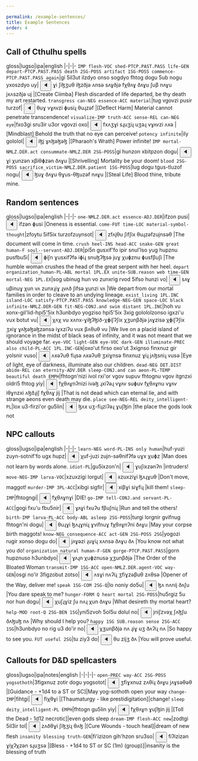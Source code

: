```yaml
---

permalink: /example-sentences/
title: Example Sentences
order: 4
---
```


## Call of Cthulhu spells

gloss|lugso|ipa|english
|-|-|-
`IMP flesh-VOC shed-PTCP.PAST.PASS life-GEN depart-PTCP.PAST.PASS death 2SG-POSS artifact 1SG-POSS commence-PTCP.PAST.PASS again`|gi 5il3ut ilzdyo onso sogdyo fhtog dogu 5ub nogu yxoszdyo uy|<span class='spoken'> <button class='speak' type='button' data-ipa='ɣi ʃiɮʒuθ iɮzðjə ʌnsə sʌɣðjə fχθʌɣ ðʌɣu ʃuβ nʌɣu jxʌszðjə uj'>🔈</button> <span class='ipa'>ɣi ʃiɮʒuθ iɮzðjə ʌnsə sʌɣðjə fχθʌɣ ðʌɣu ʃuβ nʌɣu jxʌszðjə uj</span> </span>|[Create Ciimba] Flesh discarded of life departed, be thy death my art restarted.
`transgress can-NEG essence-ACC material`|tug vgovzi pusir turzof|<span class='spoken'> <button class='speak' type='button' data-ipa='θuɣ vɣʌvzi ɸusiɻ θuɻzəf'>🔈</button> <span class='ipa'>θuɣ vɣʌvzi ɸusiɻ θuɻzəf</span> </span>|[Deflect Harm] Material cannot penetrate transcendence!
`visualize-IMP truth-ACC sense-REL can-NEG eye`|fxo3gi sru3ir u3or vgovzi oxo|<span class='spoken'> <button class='speak' type='button' data-ipa='fxʌʒɣi sɻuʒiɻ uʒəɻ vɣʌvzi ʌxə'>🔈</button> <span class='ipa'>fxʌʒɣi sɻuʒiɻ uʒəɻ vɣʌvzi ʌxə</span> </span>|[Mindblast] Behold the truth that no eye can perceive!
`potency infinite`|ily gololol|<span class='spoken'> <button class='speak' type='button' data-ipa='iɮj ɣʌɮəɮəɮ'>🔈</button> <span class='ipa'>iɮj ɣʌɮəɮəɮ</span> </span>|[Pharaoh's Wrath] Power infinite!
`IMP mortal-NMLZ.DER.act consummate-NMLZ.DER 2SG-POSS`|gi hunzon xbitpzon dogu|<span class='spoken'> <button class='speak' type='button' data-ipa='ɣi χunzən xβiθɸzən ðʌɣu'>🔈</button> <span class='ipa'>ɣi χunzən xβiθɸzən ðʌɣu</span> </span>|[Shrivelling] Mortality be your doom!
`blood 2SG-POSS sacrifice_victim-NMLZ.DER.patient 1SG-POSS`|lug dogu tgus-tluzof nogu|<span class='spoken'> <button class='speak' type='button' data-ipa='ɮuɣ ðʌɣu θɣus-θɮuzəf nʌɣu'>🔈</button> <span class='ipa'>ɮuɣ ðʌɣu θɣus-θɮuzəf nʌɣu</span> </span>|[Steal Life] Blood thine, tribute mine.

## Random sentences

gloss|lugso|ipa|english
|-|-|-
`one-NMLZ.DER.act essence-ADJ.DER`|ifzon pusi|<span class='spoken'> <button class='speak' type='button' data-ipa='ifzən ɸusi'>🔈</button> <span class='ipa'>ifzən ɸusi</span> </span>|Oneness is essential.
`come-FUT time-LOC material-symbol-thought`|zfoytu 5if5ix turzofzuynsot|<span class='spoken'> <button class='speak' type='button' data-ipa='zfʌjθu ʃifʃix θuɻzəfzujnsəθ'>🔈</button> <span class='ipa'>zfʌjθu ʃifʃix θuɻzəfzujnsəθ</span> </span>|The document will come in time.
`crush heel-INS head-ACC snake-GEN great human-F soul--servant-ADJ.DER`|pi5n gusxif'fo ipir snul'lso yug hupznu pusfbu5i|<span class='spoken'> <button class='speak' type='button' data-ipa='ɸiʃn ɣusxifʔfə iɸiɻ snuɮʔɮsə juɣ χuɸznu ɸusfβuʃi'>🔈</button> <span class='ipa'>ɸiʃn ɣusxifʔfə iɸiɻ snuɮʔɮsə juɣ χuɸznu ɸusfβuʃi</span> </span>|The humble woman crushes the head of the great serpent with her heel.
`depart organization_human-PL-ABL mortal 1PL.EX unite-SUB.reason web time-GEN mortal-NEG 1PL.EX`|sog ubinug hun vo zunxrig rvod 5ifso hunzi vo|<span class='spoken'> <button class='speak' type='button' data-ipa='sʌɣ uβinuɣ χun vʌ zunxɻiɣ ɻvʌð ʃifsə χunzi vʌ'>🔈</button> <span class='ipa'>sʌɣ uβinuɣ χun vʌ zunxɻiɣ ɻvʌð ʃifsə χunzi vʌ</span> </span>|We depart from our mortal families in order to cleave to an undying lineage.
`exist_living 1PL.INC island-LOC satisfy-PTCP.PAST.PASS knowledge-NEG-GEN space-LOC black infinite-NMLZ.DER-GEN fit-NEG-CONJ.and swim distant 1PL.INC`|hoh vu xonx-gil'lid-hpi5'5ix h3unbdyo yogziso hpi5'5ix 3xig golololzonso igxzi'u vux botut vu|<span class='spoken'> <button class='speak' type='button' data-ipa='χʌχ vu xʌnx-ɣiɮʔɮið-χɸiʃʔʃix χʒunβðjə jʌɣzisə χɸiʃʔʃix ʒxiɣ ɣʌɮəɮəɮzənsə iɣxziʔu vux βʌθuθ vu'>🔈</button> <span class='ipa'>χʌχ vu xʌnx-ɣiɮʔɮið-χɸiʃʔʃix χʒunβðjə jʌɣzisə χɸiʃʔʃix ʒxiɣ ɣʌɮəɮəɮzənsə iɣxziʔu vux βʌθuθ vu</span> </span>|We live on a placid island of ignorance in the midst of black seas of infinity, and it was not meant that we should voyage far.
`eye-VOC light-GEN eye-VOC dark-GEN illuminate-PREC also child-PL-ACC 1PL.INC-GEN`|oxo'ut firso oxo'ut 3xignso finxnuz gir yolsnir vuso|<span class='spoken'> <button class='speak' type='button' data-ipa='ʌxəʔuθ fiɻsə ʌxəʔuθ ʒxiɣnsə finxnuz ɣiɻ jʌɮsniɻ vusə'>🔈</button> <span class='ipa'>ʌxəʔuθ fiɻsə ʌxəʔuθ ʒxiɣnsə finxnuz ɣiɻ jʌɮsniɻ vusə</span> </span>|Eye of light, eye of darkness, illuminate also our children.
`dead-NEG DET.DIST abide-REL can eternity-ADV.DER sleep-CONJ.and can aeon-PL-TEMP beautiful death EMPH`|fhtogn'nizi ivol rxi'or vgov supuv fhtognu vgov itgnzxi oldri5 fhtog yiy|<span class='spoken'> <button class='speak' type='button' data-ipa='fχθʌɣnʔnizi ivəɮ ɻxiʔəɻ vɣʌv suɸuv fχθʌɣnu vɣʌv iθɣnzxi ʌɮðɻiʃ fχθʌɣ jij'>🔈</button> <span class='ipa'>fχθʌɣnʔnizi ivəɮ ɻxiʔəɻ vɣʌv suɸuv fχθʌɣnu vɣʌv iθɣnzxi ʌɮðɻiʃ fχθʌɣ jij</span> </span>|That is not dead which can eternal lie, and with strange aeons even death may die.
`place see-NEG-REL deity_intelligent-PL`|lox u3-firzi'or gu5lin|<span class='spoken'> <button class='speak' type='button' data-ipa='ɮʌx uʒ-fiɻziʔəɻ ɣuʃɮin'>🔈</button> <span class='ipa'>ɮʌx uʒ-fiɻziʔəɻ ɣuʃɮin</span> </span>|the place the gods look not 

## NPC callouts

gloss|lugso|ipa|english
|-|-|-
`learn-NEG word-PL-INS only human`|huf-yuzi zuyn-sotnif'fo ugx hupz|<span class='spoken'> <button class='speak' type='button' data-ipa='χuf-juzi zujn-səθnifʔfə uɣx χuɸz'>🔈</button> <span class='ipa'>χuf-juzi zujn-səθnifʔfə uɣx χuɸz</span> </span>|Man does not learn by words alone.
`idiot-PL`|gu5ixzon'n|<span class='spoken'> <button class='speak' type='button' data-ipa='ɣuʃixzənʔn'>🔈</button> <span class='ipa'>ɣuʃixzənʔn</span> </span>|intruders!
`move-NEG-IMP larva-VOC`|xzuxzigi lorgut|<span class='spoken'> <button class='speak' type='button' data-ipa='xzuxziɣi ɮʌɻɣuθ'>🔈</button> <span class='ipa'>xzuxziɣi ɮʌɻɣuθ</span> </span>|Don't move, maggot!
`murder-IMP 3PL-ACC`|xibgi sigfir|<span class='spoken'> <button class='speak' type='button' data-ipa='xiβɣi siɣfiɻ'>🔈</button> <span class='ipa'>xiβɣi siɣfiɻ</span> </span>|kill them!
`sleep-IMP`|fhtogngi|<span class='spoken'> <button class='speak' type='button' data-ipa='fχθʌɣnɣi'>🔈</button> <span class='ipa'>fχθʌɣnɣi</span> </span>|DIE!
`go-IMP tell-CONJ.and servant-PL-ACC`|gogi fxu'u fbu5nir|<span class='spoken'> <button class='speak' type='button' data-ipa='ɣʌɣi fxuʔu fβuʃniɻ'>🔈</button> <span class='ipa'>ɣʌɣi fxuʔu fβuʃniɻ</span> </span>|Run and tell the others!
`birth-IMP larva-PL-ACC body-ABL asleep 2SG-POSS`|turgi lorgnir gvifnug fhtogn'ni dogu|<span class='spoken'> <button class='speak' type='button' data-ipa='θuɻɣi ɮʌɻɣniɻ ɣvifnuɣ fχθʌɣnʔni ðʌɣu'>🔈</button> <span class='ipa'>θuɻɣi ɮʌɻɣniɻ ɣvifnuɣ fχθʌɣnʔni ðʌɣu</span> </span>|May your corpse birth maggots!
`know-NEG consequence-ACC act-GEN 2SG-POSS 2SG`|yogozi rugir xonso dogu do|<span class='spoken'> <button class='speak' type='button' data-ipa='jʌɣəzi ɻuɣiɻ xʌnsə ðʌɣu ðʌ'>🔈</button> <span class='ipa'>jʌɣəzi ɻuɣiɻ xʌnsə ðʌɣu ðʌ</span> </span>|You know not what you do!
`organization_natural human-F-GEN gorge-PTCP.PAST.PASS`|gorn hupznuso h3unbdyo|<span class='spoken'> <button class='speak' type='button' data-ipa='ɣʌɻn χuɸznusə χʒunβðjə'>🔈</button> <span class='ipa'>ɣʌɻn χuɸznusə χʒunβðjə</span> </span>|The Order of the Bloated Woman
`transmit-IMP 1SG-ACC open-NMLZ.DER.agent-VOC way-GEN`|osgi no'ir 3figzobut zotso|<span class='spoken'> <button class='speak' type='button' data-ipa='ʌsɣi nʌʔiɻ ʒfiɣzəβuθ zʌθsə'>🔈</button> <span class='ipa'>ʌsɣi nʌʔiɻ ʒfiɣzəβuθ zʌθsə</span> </span>|Opener of the Way, deliver me!
`speak 1SG-COM 2SG-Q`|lo noniy do5u|<span class='spoken'> <button class='speak' type='button' data-ipa='ɮʌ nʌnij ðʌʃu'>🔈</button> <span class='ipa'>ɮʌ nʌnij ðʌʃu</span> </span>|You dare speak to me?
`hunger-FORM Q heart mortal 2SG-POSS`|hu5rgiz 5u nor hun dogu|<span class='spoken'> <button class='speak' type='button' data-ipa='χuʃɻɣiz ʃu nʌɻ χun ðʌɣu'>🔈</button> <span class='ipa'>χuʃɻɣiz ʃu nʌɻ χun ðʌɣu</span> </span>|What desireth thy mortal heart?
`help-MOD root-Q 2SG-BEN 1SG`|yni5zvoh 5ol5u dolul no|<span class='spoken'> <button class='speak' type='button' data-ipa='jniʃzvəχ ʃʌɮʃu ðʌɮuɮ nʌ'>🔈</button> <span class='ipa'>jniʃzvəχ ʃʌɮʃu ðʌɮuɮ nʌ</span> </span>|Why should I help you?
`happy 1SG SUB.reason sense 2SG-ACC 1SG`|h3unbdyo no rig u3 do'ir no|<span class='spoken'> <button class='speak' type='button' data-ipa='χʒunβðjə nʌ ɻiɣ uʒ ðʌʔiɻ nʌ'>🔈</button> <span class='ipa'>χʒunβðjə nʌ ɻiɣ uʒ ðʌʔiɻ nʌ</span> </span>|So happy to see you.
`FUT useful 2SG`|tu ziy3 do|<span class='spoken'> <button class='speak' type='button' data-ipa='θu zijʒ ðʌ'>🔈</button> <span class='ipa'>θu zijʒ ðʌ</span> </span>|You will prove useful.

## Callouts for D&D spellcasters

gloss|lugso|ipa|notes|english
|-|-|-|-
`open-PREC way-ACC 2SG-POSS yogsothoth`|3figxnuz zotir dogu yogsotot|<span class='spoken'> <button class='speak' type='button' data-ipa='ʒfiɣxnuz zʌθiɻ ðʌɣu jʌɣsəθəθ'>🔈</button> <span class='ipa'>ʒfiɣxnuz zʌθiɻ ðʌɣu jʌɣsəθəθ</span> </span>|[Guidance - +1d4 to a ST or SC]|May yog-sothoth open your way
`change-IMP`|fihtgi|<span class='spoken'> <button class='speak' type='button' data-ipa='fiχθɣi'>🔈</button> <span class='ipa'>fiχθɣi</span> </span>|[Thaumaturgy - like prestidigitation]|change!
`sleep deity_intelligent-PL EMPH`|fhtogn gu5lin yiy|<span class='spoken'> <button class='speak' type='button' data-ipa='fχθʌɣn ɣuʃɮin jij'>🔈</button> <span class='ipa'>fχθʌɣn ɣuʃɮin jij</span> </span>|[Toll the Dead - 1d12 necrotic]|even gods sleep
`dream-IMP flesh-ACC new`|zodtgi 5il3ir tol|<span class='spoken'> <button class='speak' type='button' data-ipa='zʌðθɣi ʃiɮʒiɻ θʌɮ'>🔈</button> <span class='ipa'>zʌðθɣi ʃiɮʒiɻ θʌɮ</span> </span>|[Cure Wounds - touch heal]|dream of new flesh
`insanity blessing truth-GEN`|fi'izizon gih'hzon sru3so|<span class='spoken'> <button class='speak' type='button' data-ipa='fiʔizizən ɣiχʔχzən sɻuʒsə'>🔈</button> <span class='ipa'>fiʔizizən ɣiχʔχzən sɻuʒsə</span> </span>|[Bless - +1d4 to ST or SC (1m) (group)]|insanity is the blessing of truth